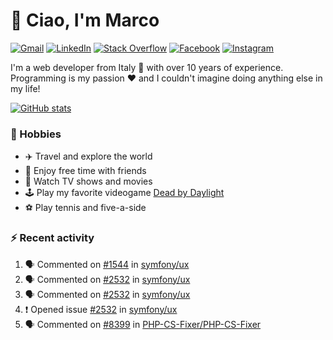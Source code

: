 # 👋 Ciao, I'm Marco

[![Gmail](https://img.shields.io/badge/Gmail-%23BB001B?style=flat-square&logo=gmail&logoColor=white)](mailto:gremo1982@gmail.com)
[![LinkedIn](https://img.shields.io/badge/LinkedIn-%230e76a8?style=flat-square&logo=linkedin)](https://www.linkedin.com/in/marco-polichetti)
[![Stack Overflow](https://img.shields.io/stackexchange/stackoverflow/r/220180?style=flat&logo=stackoverflow&label=Stack%20Overflow&color=%23F47F24)](https://stackoverflow.com/users/220180)
[![Facebook](https://img.shields.io/badge/-Facebook-%234267B2?style=flat-square&logo=facebook&logoColor=white)](https://www.facebook.com/marco.poliketti)
[![Instagram](https://img.shields.io/badge/-Instagram-%23C13584?style=flat-square&logo=instagram&logoColor=white)](https://www.instagram.com/marco.gremo)

I'm a web developer from Italy 🍕 with over 10 years of experience. Programming is my passion ❤️ and I couldn't imagine doing anything else in my life!

[![GitHub stats](https://github-readme-stats.vercel.app/api?username=gremo&show_icons=true&rank_icon=github&theme=transparent)](https://github.com/anuraghazra/github-readme-stats)

### 📅 Hobbies

- ✈️ Travel and explore the world
- 🍻 Enjoy free time with friends
- 🎥 Watch TV shows and movies
- 🕹️ Play my favorite videogame [Dead by Daylight](https://deadbydaylight.com)
- ⚽ Play tennis and five-a-side

### ⚡ Recent activity

<!--START_SECTION:activity-->
1. 🗣 Commented on [#1544](https://github.com/symfony/ux/issues/1544#issuecomment-2634437404) in [symfony/ux](https://github.com/symfony/ux)
2. 🗣 Commented on [#2532](https://github.com/symfony/ux/issues/2532#issuecomment-2628857187) in [symfony/ux](https://github.com/symfony/ux)
3. 🗣 Commented on [#2532](https://github.com/symfony/ux/issues/2532#issuecomment-2620955494) in [symfony/ux](https://github.com/symfony/ux)
4. ❗ Opened issue [#2532](https://github.com/symfony/ux/issues/2532) in [symfony/ux](https://github.com/symfony/ux)
5. 🗣 Commented on [#8399](https://github.com/PHP-CS-Fixer/PHP-CS-Fixer/issues/8399#issuecomment-2619112833) in [PHP-CS-Fixer/PHP-CS-Fixer](https://github.com/PHP-CS-Fixer/PHP-CS-Fixer)
<!--END_SECTION:activity-->
